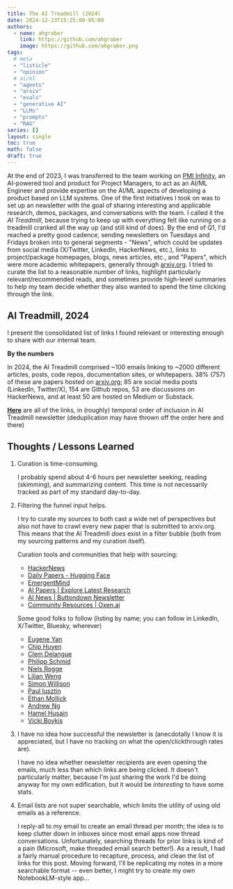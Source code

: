 ```yaml
---
title: The AI Treadmill (2024)
date: 2024-12-23T15:25:00-05:00
authors:
  - name: ahgraber
    link: https://github.com/ahgraber
    image: https://github.com/ahgraber.png
tags:
  # meta
  - "listicle"
  - "opinion"
  # ai/ml
  - "agents"
  - "arxiv"
  - "evals"
  - "generative AI"
  - "LLMs"
  - "prompts"
  - "RAG"
series: []
layout: single
toc: true
math: false
draft: true
---
```


At the end of 2023, I was transferred to the team working on [PMI Infinity](https://www.pmi.org/infinity), an AI-powered tool and product for Project Managers,
to act as an AI/ML Engineer and provide expertise on the AI/ML aspects of developing a product based on LLM systems.
One of the first initiatives I took on was to set up an newsletter with the goal of sharing interesting and applicable research, demos, packages, and conversations with the team.
I called it the _AI Treadmill_, because trying to keep up with everything felt like running on a treadmill cranked all the way up (and still kind of does).
By the end of Q1, I'd reached a pretty good cadence, sending newsletters on Tuesdays and Fridays broken into to general segments -
"News", which could be updates from social media (X/Twitter, LinkedIn, HackerNews, etc.), links to project/package homepages, blogs, news articles, etc.,
and "Papers", which were more academic whitepapers, generally through [arxiv.org](https://arxiv.org/list/cs.AI/recent).
I tried to curate the list to a reasonable number of links, highlight particularly relevant/recommended reads,
and sometimes provide high-level summaries to help my team decide whether they also wanted to spend the time clicking through the link.

## AI Treadmill, 2024

I present the consolidated list of links I found relevant or interesting enough to share with our internal team.

**By the numbers** <!-- markdownlint-disable-line MD036 -->

In 2024, the AI Treadmill comprised ~100 emails linking to ~2000 different articles, posts, code repos, documentation sites, or whitepapers.
38% (757) of these are papers hosted on [arxiv.org](https://arxiv.org); 85 are social media posts (LinkedIn, Twitter/X), 154 are Github repos, 53 are discussions on HackerNews, and at least 50 are hosted on Medium or Substack.

[**Here**](./treadmill_2024.csv) are all of the links, in (roughly) temporal order of inclusion in AI Treadmill newsletter (deduplication may have thrown off the order here and there)

## Thoughts / Lessons Learned

1. Curation is time-consuming.

   I probably spend about 4-6 hours per newsletter seeking, reading (skimming), and summarizing content.
   This time is not necessarily tracked as part of my standard day-to-day.

2. Filtering the funnel input helps.

   I try to curate my sources to both cast a wide net of perspectives but also not have to crawl every new paper that is submitted to arxiv.org.
   This means that the AI Treadmill _does_ exist in a filter bubble (both from my sourcing patterns and my curation itself).

   Curation tools and communities that help with sourcing:

   - [HackerNews](https://news.ycombinator.com)
   - [Daily Papers - Hugging Face](https://huggingface.co/papers)
   - [EmergentMind](https://www.emergentmind.com)
   - [AI Papers | Explore Latest Research](https://www.aimodels.fyi/papers?search=&selectedTimeRange=thisWeek&page=1)
   - [AI News | Buttondown Newsletter](https://buttondown.com/ainews)
   - [Community Resources | Oxen.ai](https://www.oxen.ai/community)

   Some good folks to follow (listing by name; you can follow in LinkedIn, X/Twitter, Bluesky, wherever)

   - [Eugene Yan](https://eugeneyan.com/)
   - [Chip Huyen](https://huyenchip.com/)
   - [Clem Delangue](https://huggingface.co/clem)
   - [Philipp Schmid](https://www.philschmid.de/)
   - [Niels Rogge](https://huggingface.co/nielsr)
   - [Lilian Weng](https://lilianweng.github.io/)
   - [Simon Willison](https://simonwillison.net/)
   - [Paul Iusztin](https://www.pauliusztin.me/)
   - [Ethan Mollick](https://mgmt.wharton.upenn.edu/profile/emollick/)
   - [Andrew Ng](https://www.andrewng.org/)
   - [Hamel Husain](https://hamel.dev/)
   - [Vicki Boykis](https://vickiboykis.com/)

3. I have no idea how successful the newsletter is (anecdotally I know it is appreciated, but I have no tracking on what the open/clickthrough rates are).

   I have no idea whether newsletter recipients are even opening the emails, much less than which links are being clicked.
   It doesn't particularly matter, because I'm just sharing the work I'd be doing anyway for my own edification, but it would be _interesting_ to have some stats.

4. Email lists are not super searchable, which limits the utility of using old emails as a reference.

   I reply-all to my email to create an email thread per month; the idea is to keep clutter down in inboxes since most email apps now thread conversations.
   Unfortunately, searching threads for prior links is kind of a pain (Microsoft, make threaded email search better!).
   As a result, I had a fairly manual procedure to recapture, process, and clean the list of links for this post.
   Moving forward, I'll be replicating my notes in a more searchable format -- even better, I might try to create my own NotebookLM-style app...
